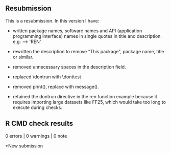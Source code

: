 ## Resubmission
This is a resubmission. In this version I have:

* written package names, software names and API (application
programming interface) names in single quotes in title and description.
e.g: --> 'REN'

* rewritten the description to remove "This package", package name,
title or similar.

* removed unnecessary spaces in the description field.

* replaced \dontrun with \donttest

* removed print(), replace with message().

* retained the dontrun directive in the ren function example because it requires importing large datasets like FF25, which would take too long to execute during checks.

## R CMD check results

0 errors | 0 warnings | 0 note

*New submission
